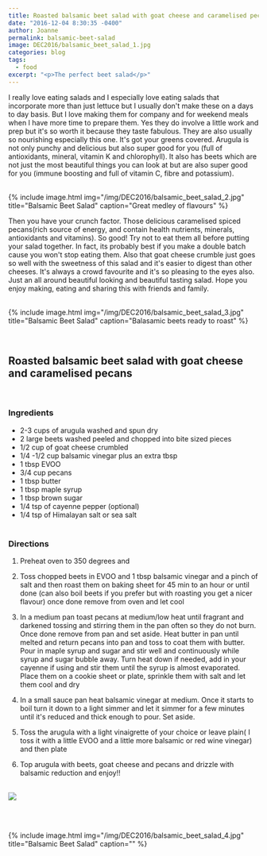 ```yaml
---
title: Roasted balsamic beet salad with goat cheese and caramelised pecans
date: "2016-12-04 8:30:35 -0400"
author: Joanne
permalink: balsamic-beet-salad
image: DEC2016/balsamic_beet_salad_1.jpg
categories: blog
tags:
  - food
excerpt: "<p>The perfect beet salad</p>"
---
```



I really love eating salads and I especially love eating salads that incorporate more than just lettuce but I usually don't make these on a days to day basis.  But I love making them for company and for weekend meals when I have more time to prepare them. Yes they do involve a little work and prep but it's so worth it because they taste fabulous. They are also usually so nourishing especially this one.  It's got your greens covered.  Arugula is not only punchy and delicious but also super good for you (full of antioxidants, mineral, vitamin K and chlorophyll). It also has beets which are not just the most beautiful things you can look at but are also super good for you (immune boosting and full of vitamin C, fibre and potassium).  
<br>

{% include image.html
            img="/img/DEC2016/balsamic_beet_salad_2.jpg"
            title="Balsamic Beet Salad"
            caption="Great medley of flavours" %}

Then you have your crunch factor.  Those delicious caramelised spiced pecans(rich source of energy, and contain health nutrients, minerals, antioxidants and vitamins). So good! Try not to eat them all before putting your salad together. In fact, its probably best if you make a double batch cause you won't stop eating them.  Also that goat cheese crumble just goes so well with the sweetness of this salad and it's easier to digest than other cheeses. It's always a crowd favourite and it's so pleasing to the eyes also.  Just an all around beautiful looking and beautiful tasting salad. Hope you enjoy making, eating and sharing this with friends and family.
<br><br>

{% include image.html
            img="/img/DEC2016/balsamic_beet_salad_3.jpg"
            title="Balsamic Beet Salad"
            caption="Balasamic beets ready to roast" %}


<br>

## Roasted balsamic beet salad with goat cheese and caramelised pecans
<br>


### Ingredients

* 2-3 cups of arugula washed and spun dry
* 2 large beets washed peeled and chopped into bite sized pieces
* 1/2 cup of goat cheese crumbled
* 1/4 -1/2 cup balsamic vinegar plus an extra tbsp
* 1 tbsp EVOO
* 3/4 cup pecans
* 1 tbsp butter
* 1 tbsp maple syrup
* 1 tbsp brown sugar
* 1/4 tsp of cayenne pepper (optional)
* 1/4 tsp of Himalayan salt or sea salt
<br><br>

### Directions

1. Preheat oven to 350 degrees and

1. Toss chopped beets in EVOO and 1 tbsp balsamic vinegar and a pinch of salt and then roast them on baking sheet for 45 min to an hour or until done (can also boil beets if you prefer but with roasting you get a nicer flavour) once done remove from oven and let cool

1. In a medium pan toast pecans at medium/low heat until fragrant and darkened tossing and stirring them in the pan often so they do not burn. Once done remove from pan and set aside. Heat butter in pan until melted and return pecans into pan and toss to coat them with butter. Pour in maple syrup and sugar and stir well and continuously while syrup and sugar bubble away.   Turn heat down if needed, add in your cayenne if using and stir them until the syrup is almost evaporated.  Place them on a cookie sheet or plate, sprinkle them with salt and let them cool and dry

1. In a small sauce pan heat balsamic vinegar at medium. Once it starts to boil turn it down to a light simmer and let it simmer for a few minutes until it's reduced and thick enough to pour. Set aside.

1. Toss the arugula with a light vinaigrette of your choice or leave plain( I toss it with a little EVOO and a little more balsamic or red wine vinegar) and then plate

1. Top arugula with beets, goat cheese and pecans and drizzle with balsamic reduction and enjoy!!
<br><br>

<p class="apple__news__logo"><a href="https://apple.news/TKVtoVhGUQSuiufA4bqI-gg"><img src="{{ basesite.url }}/img/apple_news.svg" /></a></p>
<br>
<br>

{% include image.html
            img="/img/DEC2016/balsamic_beet_salad_4.jpg"
            title="Balsamic Beet Salad"
            caption="" %}
